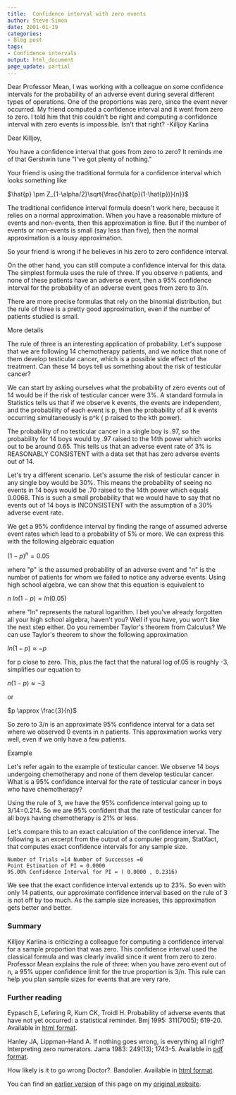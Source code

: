 ```yaml
---
title:  Confidence interval with zero events
author: Steve Simon
date: 2001-01-19
categories:
- Blog post
tags:
- Confidence intervals
output: html_document
page_update: partial
---
```


Dear Professor Mean, I was working with a colleague on some confidence intervals for the probability of an adverse event during several different types of operations. One of the proportions was zero, since the event never occurred. My friend computed a confidence interval and it went from zero to zero. I told him that this couldn't be right and computing a confidence interval with zero events is impossible. Isn't that right? -Killjoy Karlina

<!---More--->

Dear Killjoy,

You have a confidence interval that goes from zero to zero?  It reminds me of that Gershwin tune "I've got plenty of nothing."

Your friend is using the traditional formula for a confidence interval which looks something like

$\hat{p} \pm Z_{1-\alpha/2}\sqrt{\frac{\hat{p}(1-\hat{p})}{n}}$

The traditional confidence interval formula doesn't work here, because it relies on a normal approximation. When you have a reasonable mixture of events and non-events, then this approximation is fine. But if the number of events or non-events is small (say less than five), then the normal approximation is a lousy approximation.

So your friend is wrong if he believes in his zero to zero confidence interval.

On the other hand, you can still compute a confidence interval for this data. The simplest formula uses the rule of three. If you observe n patients, and none of these patients have an adverse event, then a 95% confidence interval for the probability of an adverse event goes from zero to 3/n.

There are more precise formulas that rely on the binomial distribution, but the rule of three is a pretty good approximation, even if the number of patients studied is small.

More details

The rule of three is an interesting application of probability. Let's suppose that we are following 14 chemotherapy patients, and we notice that none of them develop testicular cancer, which is a possible side effect of the treatment. Can these 14 boys tell us something about the risk of testicular cancer?

We can start by asking ourselves what the probability of zero events out of 14 would be if the risk of testicular cancer were 3%. A standard formula in Statistics tells us that if we observe k events, the events are independent, and the probability of each event is p, then the probability of all k events occurring simultaneously is p^k ( p raised to the kth power).

The probability of no testicular cancer in a single boy is .97, so the probability for 14 boys would by .97 raised to the 14th power which works out to be around 0.65. This tells us that an adverse event rate of 3% is REASONABLY CONSISTENT with a data set that has zero adverse events out of 14.

Let's try a different scenario. Let's assume the risk of testicular cancer in any single boy would be 30%. This means the probability of seeing no events in 14 boys would be .70 raised to the 14th power which equals 0.0068. This is such a small probability that we would have to say that no events out of 14 boys is INCONSISTENT with the assumption of a 30% adverse event rate.

We get a 95% confidence interval by finding the range of assumed adverse event rates which lead to a probability of 5% or more. We can express this with the following algebraic equation

$(1-p)^n=0.05$

where "p" is the assumed probability of an adverse event and "n" is the number of patients for whom we failed to notice any adverse events. Using high school algebra, we can show that this equation is equivalent to

$n\ ln(1-p)=ln(0.05)$

where "ln" represents the natural logarithm. I bet you've already forgotten all your high school algebra, haven't you? Well if you have, you won't like the next step either. Do you remember Taylor's theorem from Calculus? We can use Taylor's theorem to show the following approximation

$ln(1-p) \approx -p$

for p close to zero. This, plus the fact that the natural log of.05 is roughly -3, simplifies our equation to

$n(1-p) \approx -3$

or

$p \approx \frac{3}{n}$

So zero to 3/n is an approximate 95% confidence interval for a data set where we observed 0 events in n patients. This approximation works very well, even if we only have a few patients.

Example

Let's refer again to the example of testicular cancer. We observe 14 boys undergoing chemotherapy and none of them develop testicular cancer. What is a 95% confidence interval for the rate of testicular cancer in boys who have chemotherapy?

Using the rule of 3, we have the 95% confidence interval going up to 3/14=0.214. So we are 95% confident that the rate of testicular cancer for all boys having chemotherapy is 21% or less.

Let's compare this to an exact calculation of the confidence interval. The following is an excerpt from the output of a computer program, StatXact, that computes exact confidence intervals for any sample size.

```
Number of Trials =14 Number of Successes =0
Point Estimation of PI = 0.0000
95.00% Confidence Interval for PI = ( 0.0000 , 0.2316)
```

We see that the exact confidence interval extends up to 23%. So even with only 14 patients, our approximate confidence interval based on the rule of 3 is not off by too much. As the sample size increases, this approximation gets better and better.

### Summary

Killjoy Karlina is criticizing a colleague for computing a confidence interval for a sample proportion that was zero. This confidence interval used the classical formula and was clearly invalid since it went from zero to zero. Professor Mean explains the rule of three: when you have zero event out of n, a 95% upper confidence limit for the true proportion is 3/n. This rule can help you plan sample sizes for events that are very rare.

### Further reading

Eypasch E, Lefering R, Kum CK, Troidl H. Probability of adverse events that have not yet occurred: a statistical reminder. Bmj 1995: 311(7005); 619-20.  Available in [html format][eyp1].

Hanley JA, Lippman-Hand A. If nothing goes wrong, is everything all right? Interpreting zero numerators. Jama 1983: 249(13); 1743-5. Available in [pdf format][han1].

How likely is it to go wrong Doctor?. Bandolier. Available in [html format][ban1].

You can find an [earlier version][sim1] of this page on my [original website][sim2].

[sim1]: http://www.pmean.com/01/zeroevents.html
[sim2]: http://www.pmean.com/original_site.html

[ban1]: http://www.bandolier.org.uk/band23/b23-2.html
[eyp1]: https://www.bmj.com/content/311/7005/619.full
[han1]: https://jamanetwork.com/journals/jama/fullarticle/385438
